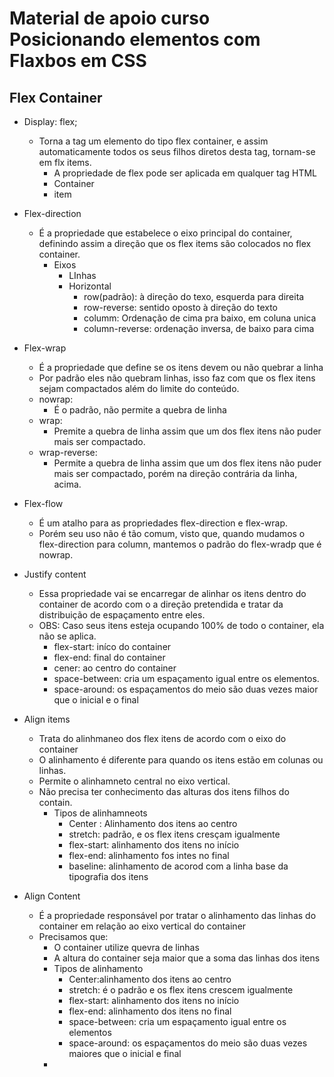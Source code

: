 # Material de apoio curso Posicionando elementos com Flaxbos em CSS
## Flex Container

- Display: flex;
  - Torna a tag um elemento do tipo flex container, e assim automaticamente todos os seus filhos diretos desta tag, tornam-se em flx items.
    - A propriedade de flex pode ser aplicada em qualquer tag HTML
    - Container 
    - item
- Flex-direction
  - É a propriedade que estabelece o eixo principal do container, definindo assim a direção que os flex items são colocados no flex container.
    - Eixos
      - LInhas
      - Horizontal
          - row(padrão): à direção do texo, esquerda para direita
          - row-reverse: sentido oposto à direção do texto
          - columm: Ordenação de cima pra baixo, em coluna unica
          - column-reverse: ordenação inversa, de baixo para cima
- Flex-wrap
  - É a propriedade que define se os itens devem ou não quebrar a linha
  - Por padrão eles não quebram linhas, isso faz com que os flex itens sejam compactados além do limite do conteúdo.
  - nowrap: 
    - É o padrão, não permite a quebra de linha
  - wrap:
    -  Premite a quebra de linha assim que um dos flex itens não puder mais ser compactado.
  - wrap-reverse:
    - Permite a quebra de linha assim que um dos flex itens não puder mais ser compactado, porém na direção contrária da linha, acima.
  
- Flex-flow
  - É um atalho para as propriedades flex-direction e flex-wrap.
  - Porém seu uso não é tão comum, visto que, quando mudamos o flex-direction para column, mantemos o padrão do flex-wradp que é nowrap.
  
- Justify content
  - Essa propriedade vai se encarregar de alinhar os itens dentro do container de acordo com o a direção pretendida e tratar da distribuição de espaçamento entre eles.
  - OBS: Caso seus itens esteja ocupando 100% de todo o container, ela não se aplica. 
    - flex-start: iníco do container
    - flex-end: final do container
    - cener: ao centro do container
    - space-between: cria um espaçamento igual entre os elementos.
    - space-around: os espaçamentos do meio são duas vezes maior que o inicial e o final
  
- Align items
  - Trata do alinhmaneo dos flex itens de acordo com o eixo do container
  - O alinhamento é diferente para quando os itens estão em colunas ou linhas.
  - Permite o alinhamneto central no eixo vertical.
  - Não precisa ter conhecimento das alturas dos itens filhos do contain. 
    - Tipos de alinhamneots
      - Center : Alinhamento dos itens ao centro
      - stretch: padrão, e os flex itens cresçam igualmente
      - flex-start: alinhamento dos itens no início
      - flex-end: alinhamento fos intes no final
      - baseline: alinhamento de acorod com a linha base da tipografia dos itens
  
- Align Content
  - É a propriedade responsável por tratar o alinhamento das linhas do container em relação ao eixo vertical do container
  - Precisamos que:
    - O container utilize quevra de linhas
    - A altura do container seja maior que a soma das linhas dos itens
    - Tipos de alinhamento
      - Center:alinhamento dos itens ao centro
      - stretch: é o padrão e os flex itens crescem igualmente
      - flex-start: alinhamento dos itens no início
      - flex-end: alinhamento dos itens no final
      - space-between: cria um espaçamento igual entre os elementos
      - space-around: os espaçamentos do meio são duas vezes maiores que o inicial e final
    - 
  